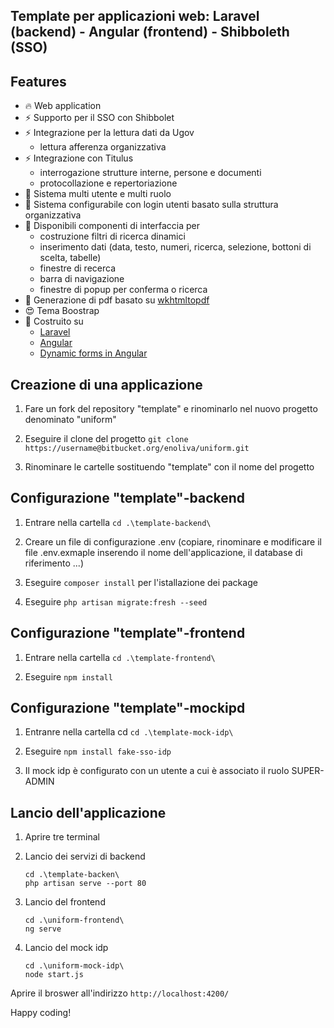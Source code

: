 Template per applicazioni web: Laravel (backend) - Angular (frontend) - Shibboleth (SSO)
-------------------------------

## Features

- 🔥 Web application 
- ⚡️ Supporto per il SSO con Shibbolet
- ⚡️ Integrazione per la lettura dati da Ugov
    - lettura afferenza organizzativa
- ⚡️ Integrazione con Titulus
    - interrogazione strutture interne, persone e documenti
    - protocollazione e repertoriazione
- 📝 Sistema multi utente e multi ruolo
- 📝 Sistema configurabile con login utenti basato sulla struttura organizzativa 
- 📝 Disponibili componenti di interfaccia per
    - costruzione filtri di ricerca dinamici
    - inserimento dati (data, testo, numeri, ricerca, selezione, bottoni di scelta, tabelle)
    - finestre di recerca
    - barra di navigazione
    - finestre di popup per conferma o ricerca
- 📝 Generazione di pdf basato su [wkhtmltopdf](https://github.com/barryvdh/laravel-snappy)
- 😍 Tema Boostrap 
- 💪 Costruito su 
    - [Laravel](https://laravel.com/) 
    - [Angular](https://angular.io/)
    - [Dynamic forms in Angular](https://formly.dev/)


## Creazione di una applicazione

1) Fare un fork del repository "template" e rinominarlo nel nuovo progetto denominato "uniform"

2) Eseguire il clone del progetto `git clone https://username@bitbucket.org/enoliva/uniform.git`

3) Rinominare le cartelle sostituendo "template" con il nome del progetto

## Configurazione "template"-backend

1) Entrare nella cartella `cd .\template-backend\`

2) Creare un file di configurazione .env (copiare, rinominare e modificare il file .env.exmaple inserendo il nome dell'applicazione, 
il database di riferimento ...)

3) Eseguire `composer install` per l'istallazione dei package

4) Eseguire `php artisan migrate:fresh --seed` 

## Configurazione "template"-frontend

1) Entrare nella cartella `cd .\template-frontend\`

2) Eseguire `npm install`
   
## Configurazione "template"-mockipd

1) Entranre nella cartella cd `cd .\template-mock-idp\`

2) Eseguire  `npm install fake-sso-idp`

3) Il mock idp è configurato con un utente a cui è associato il ruolo SUPER-ADMIN

## Lancio dell'applicazione

1) Aprire tre terminal

2) Lancio dei servizi di backend 
   
    ```
    cd .\template-backen\
    php artisan serve --port 80
    ```

3) Lancio del frontend
   
    ```
    cd .\uniform-frontend\
    ng serve
    ```

4) Lancio del mock idp

   	```
    cd .\uniform-mock-idp\  
    node start.js
    ```

Aprire il broswer all'indirizzo  `http://localhost:4200/`








Happy coding! 

